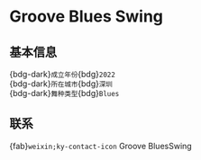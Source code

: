 # Groove Blues Swing

## 基本信息

{bdg-dark}`成立年份`{bdg}`2022`  
{bdg-dark}`所在城市`{bdg}`深圳`  
{bdg-dark}`舞种类型`{bdg}`Blues`  

## 联系

{fab}`weixin;ky-contact-icon` Groove BluesSwing  
